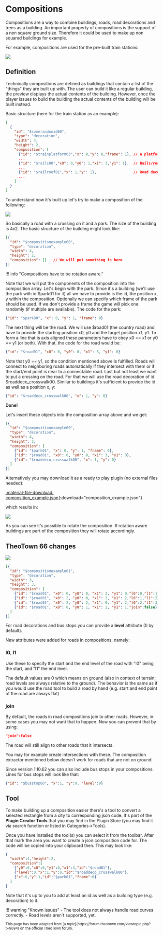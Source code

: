 # Compositions

Compositions are a way to combine buildings, roads, road decorations and trees as a building. An important property of compositions is the support of a non square ground size. Therefore it could be used to make up non squared buildings for example.

For example, compositions are used for the pre-built train stations:

![](../assets/guides/compositions/sample_composition.png)

## Definition
Technically compositions are defined as buildings that contain a list of the "things" they are built up with. The user can build it like a regular building, the preview displays the actual contents of the building. However, once the player issues to build the building the actual contents of the building will be built instead.

Basic structure (here for the train station as an example):
```json
[
  {
    "id": "$somerandomid00",
    "type": "decoration",
    "width": 4,
    "height": 2,
    "composition": [
      {"id": "$trainplatform03","x": 0,"y": 0,"frame": 1}, // A platform
      ...
      {"id": "$rails00","x0": 0,"y0": 1,"x1": 3,"y1": 1},  // Rails/road
      ...
      {"id": "$railroof01","x": 1,"y": 1},                 // Road decoration (for the rail)
      ...
    ]
  }
]
```

To understand how it's built up let's try to make a composition of the following:

![](../assets/guides/compositions/draft.png)

So basically a road with a crossing on it and a park. The size of the building is 4x2. The basic structure of the building might look like:
```json
[{
  "id": "$compositionexample00",
  "type": "decoration",
  "width": 4,
  "height": 2,
  "composition": []   // We will put something in here
}]
```

!!! info "Compositions have to be rotation aware."

Note that we will put the components of the composition into the composition array. Let's begin with the park. Since it's a building (we'll use the park with id $park01 for it) all we have to provide is the id, the position x, y within the composition. Optionally we can specify which frame of the park should be used. If we don't provide a frame the game will pick one randomly (if multiple are available). The code for the park:

```json
{"id": "$park00", "x": 0, "y": 1, "frame": 0}
```

The next thing will be the road. We will use $road01 (the country road) and have to provide the starting position x0, y0 and the target position x1, y1. To form a line that is axis aligned these parameters have to obey x0 == x1 or y0 == y1 (or both). With that, the code for the road would be:

```json
{"id": "$road01", "x0": 0, "y0": 0, "x1": 3, "y1": 0}
```

Note that y0 == y1, so the condition mentioned above is fulfilled. Roads will connect to neighboring roads automatically if they intersect with them or if the start/end point is near to a connectable road.
Last but not least we want to put a crossing on the road. For that we will use the road decoration of id $roaddeco_crosswalk00. Similar to buildings it's sufficient to provide the id as well as a position x, y:

```json
{"id": "$roaddeco_crosswalk00", "x": 1, "y": 0}
```

**Done!**

Let's insert these objects into the composition array above and we get:
```json
[{
  "id": "$compositionexample00",
  "type": "decoration",
  "width": 4,
  "height": 2,
  "composition": [
    {"id": "$park01", "x": 0, "y": 1, "frame": 0},
    {"id": "$road01", "x0": 0, "y0": 0, "x1": 3, "y1": 0},
    {"id": "$roaddeco_crosswalk00", "x": 1, "y": 0}
  ]
}]
```

Alternatively you may download it as a ready to play plugin (no external files needed):

[:material-file-download: composition_example.json](../assets/guides/compositions/composition_example.json){:download="composition_example.json"}

which results in:

![](../assets/guides/compositions/result.png)

As you can see it's possible to rotate the composition. If rotation aware buildings are part of the composition they will rotate accordingly.



## TheoTown 66 changes 

![](../assets/guides/compositions/image.png)

```json
[{
  "id": "$compositionexample01",
  "type": "decoration",
  "width": 3,
  "height": 3,
  "composition": [
    {"id": "$road01", "x0": 0, "y0": 0, "x1": 2, "y1": 0,"l0":0,"l1":1},
    {"id": "$road01", "x0": 2, "y0": 0, "x1": 2, "y1": 2,"l0":1,"l1":2},
    {"id": "$road01", "x0": 2, "y0": 2, "x1": 0, "y1": 2,"l0":2,"l1":3},
    {"id": "$road01", "x0": 0, "y0": 1, "x1": 2, "y1": 1,"join":false}
  ]
}]
```

For road decorations and bus stops you can provide a **level** attribute (0 by default).

New attributes were added for roads in compositions, namely:

### l0, l1
>
Use these to specify the start and the end level of the road with "l0" being the start, and "l1" the end level.
>
The default values are 0 which means on ground (also in context of terrain; road levels are always relative to the ground). The behavior is the same as if you would use the road tool to build a road by hand (e.g. start and end point of the road are always flat)

### join

> 
By default, the roads in road compositions join to other roads. However, in some cases you may not want that to happen. Now you can prevent that by using:
>
```json
"join":false
```
>
The road will still align to other roads that it intersects.

You may for example create intersections with these. The composition extractor mentioned below doesn't work for roads that are not on ground.

Since version 1.10.62 you can also include bus stops in your compositions. Lines for bus stops will look like that:
```json
{"id": "$busstop00", "x":1, "y":0, "level":0}
```

## Tool
To make building up a composition easier there's a tool to convert a selected rectangle from a city to corresponding json code. It's part of the **Plugin Creator Tools** that you may find in the Plugin Store (you may find it via search function or listed in Categories->Tools).

Once you have installed the tool(s) you can select it from the toolbar. After that mark the area you want to create a json composition code for. The code will be copied into your clipboard then. This may look like:
```json
{
  "width":4,"height":2,
  "composition":[
    {"y0":0,"x0":0,"y1":0,"x1":3,"id":"$road01"},
    {"level":0,"x":1,"y":0,"id":"$roaddeco_crosswalk00"},
    {"x":0,"y":1,"id":"$park01","frame":0}
  ]
}
```
Note that it's up to you to add at least an id as well as a building type (e.g. decoration) to it.

!!! warning "Known issues"
    - The tool does not always handle road curves correctly.
    - Road levels aren't supported, yet.

<sub>
This page has been adapted from
[a topic](https://forum.theotown.com/viewtopic.php?t=9694)
on the official TheoTown forum.
</sub>